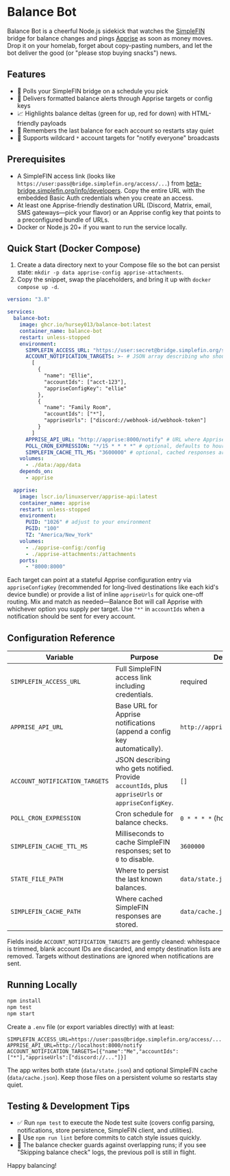 # Balance Bot

Balance Bot is a cheerful Node.js sidekick that watches the [SimpleFIN](https://www.simplefin.org/protocol.html) bridge for balance changes and pings [Apprise](https://github.com/caronc/apprise) as soon as money moves. Drop it on your homelab, forget about copy-pasting numbers, and let the bot deliver the good (or "please stop buying snacks") news.

## Features
- 🤖 Polls your SimpleFIN bridge on a schedule you pick
- 🔔 Delivers formatted balance alerts through Apprise targets or config keys
- 📈 Highlights balance deltas (green for up, red for down) with HTML-friendly payloads
- 💾 Remembers the last balance for each account so restarts stay quiet
- 🚀 Supports wildcard `*` account targets for "notify everyone" broadcasts

## Prerequisites
- A SimpleFIN access link (looks like `https://user:pass@bridge.simplefin.org/access/...`) from [beta-bridge.simplefin.org/info/developers](https://beta-bridge.simplefin.org/info/developers). Copy the entire URL with the embedded Basic Auth credentials when you create an access.
- At least one Apprise-friendly destination URL (Discord, Matrix, email, SMS gateways—pick your flavor) or an Apprise config key that points to a preconfigured bundle of URLs.
- Docker or Node.js 20+ if you want to run the service locally.

## Quick Start (Docker Compose)

1. Create a data directory next to your Compose file so the bot can persist state: `mkdir -p data apprise-config apprise-attachments`.
2. Copy the snippet, swap the placeholders, and bring it up with `docker compose up -d`.

```yaml
version: "3.8"

services:
  balance-bot:
    image: ghcr.io/hursey013/balance-bot:latest
    container_name: balance-bot
    restart: unless-stopped
    environment:
      SIMPLEFIN_ACCESS_URL: "https://user:secret@bridge.simplefin.org/simplefin/..." # paste the full access link (credentials included)
      ACCOUNT_NOTIFICATION_TARGETS: >- # JSON array describing who should receive which account updates
        [
          {
            "name": "Ellie",
            "accountIds": ["acct-123"],
            "appriseConfigKey": "ellie"
          },
          {
            "name": "Family Room",
            "accountIds": ["*"],
            "appriseUrls": ["discord://webhook-id/webhook-token"]
          }
        ]
      APPRISE_API_URL: "http://apprise:8000/notify" # URL where Apprise listens inside the stack
      POLL_CRON_EXPRESSION: "*/15 * * * *" # optional, defaults to hourly checks
      SIMPLEFIN_CACHE_TTL_MS: "3600000" # optional, cached responses are reused during this window
    volumes:
      - ./data:/app/data
    depends_on:
      - apprise

  apprise:
    image: lscr.io/linuxserver/apprise-api:latest
    container_name: apprise
    restart: unless-stopped
    environment:
      PUID: "1026" # adjust to your environment
      PGID: "100"
      TZ: "America/New_York"
    volumes:
      - ./apprise-config:/config
      - ./apprise-attachments:/attachments
    ports:
      - "8000:8000"
```

Each target can point at a stateful Apprise configuration entry via `appriseConfigKey` (recommended for long-lived destinations like each kid's device bundle) or provide a list of inline `appriseUrls` for quick one-off routing. Mix and match as needed—Balance Bot will call Apprise with whichever option you supply per target. Use `"*"` in `accountIds` when a notification should be sent for every account.

## Configuration Reference

| Variable | Purpose | Default |
| --- | --- | --- |
| `SIMPLEFIN_ACCESS_URL` | Full SimpleFIN access link including credentials. | required |
| `APPRISE_API_URL` | Base URL for Apprise notifications (append a config key automatically). | `http://apprise:8000/notify` |
| `ACCOUNT_NOTIFICATION_TARGETS` | JSON describing who gets notified. Provide `accountIds`, plus `appriseUrls` or `appriseConfigKey`. | `[]` |
| `POLL_CRON_EXPRESSION` | Cron schedule for balance checks. | `0 * * * *` (hourly) |
| `SIMPLEFIN_CACHE_TTL_MS` | Milliseconds to cache SimpleFIN responses; set to `0` to disable. | `3600000` |
| `STATE_FILE_PATH` | Where to persist the last known balances. | `data/state.json` |
| `SIMPLEFIN_CACHE_PATH` | Where cached SimpleFIN responses are stored. | `data/cache.json` |

Fields inside `ACCOUNT_NOTIFICATION_TARGETS` are gently cleaned: whitespace is trimmed, blank account IDs are discarded, and empty destination lists are removed. Targets without destinations are ignored when notifications are sent.

## Running Locally

```bash
npm install
npm test
npm start
```

Create a `.env` file (or export variables directly) with at least:

```
SIMPLEFIN_ACCESS_URL=https://user:pass@bridge.simplefin.org/access/...
APPRISE_API_URL=http://localhost:8000/notify
ACCOUNT_NOTIFICATION_TARGETS=[{"name":"Me","accountIds":["*"],"appriseUrls":["discord://..."]}]
```

The app writes both state (`data/state.json`) and optional SimpleFIN cache (`data/cache.json`). Keep those files on a persistent volume so restarts stay quiet.

## Testing & Development Tips
- ✅ Run `npm test` to execute the Node test suite (covers config parsing, notifications, store persistence, SimpleFIN client, and utilities).
- 🧹 Use `npm run lint` before commits to catch style issues quickly.
- 🔁 The balance checker guards against overlapping runs; if you see "Skipping balance check" logs, the previous poll is still in flight.

Happy balancing!
